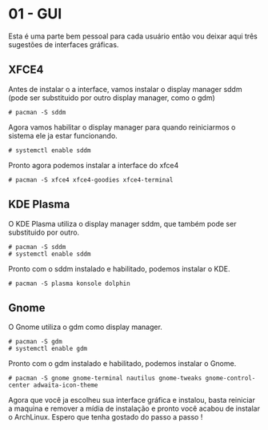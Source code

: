 # 01 - GUI

Esta é uma parte bem pessoal para cada usuário então vou deixar aqui três sugestões de interfaces gráficas.

## XFCE4

Antes de instalar o a interface, vamos instalar o display manager sddm (pode ser substituido por outro display manager, como o gdm)

```console
# pacman -S sddm
```

Agora vamos habilitar o display manager para quando reiniciarmos o sistema ele ja estar funcionando.

```console
# systemctl enable sddm
```

Pronto agora podemos instalar a interface do xfce4

```console
# pacman -S xfce4 xfce4-goodies xfce4-terminal
```

## KDE Plasma

O KDE Plasma utiliza o display manager sddm, que também pode ser substituido por outro.

```console
# pacman -S sddm
# systemctl enable sddm
```

Pronto com o sddm instalado e habilitado, podemos instalar o KDE.

```console
# pacman -S plasma konsole dolphin
```

## Gnome

O Gnome utiliza o gdm como display manager.

```console
# pacman -S gdm
# systemctl enable gdm
```

Pronto com o gdm instalado e habilitado, podemos instalar o Gnome.

```console
# pacman -S gnome gnome-terminal nautilus gnome-tweaks gnome-control-center adwaita-icon-theme
```

Agora que você ja escolheu sua interface gráfica e instalou, basta reiniciar a maquina e remover a mídia de instalação e pronto você acabou de instalar o ArchLinux. Espero que tenha gostado do passo a passo !

